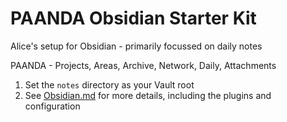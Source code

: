 # PAANDA Obsidian Starter Kit

Alice's setup for Obsidian - primarily focussed on daily notes


PAANDA - Projects, Areas, Archive, Network, Daily, Attachments

1. Set the `notes` directory as your Vault root
2. See [Obsidian.md](./notes/2.%20areas/Obsidian.md) for more details, including the plugins and configuration
